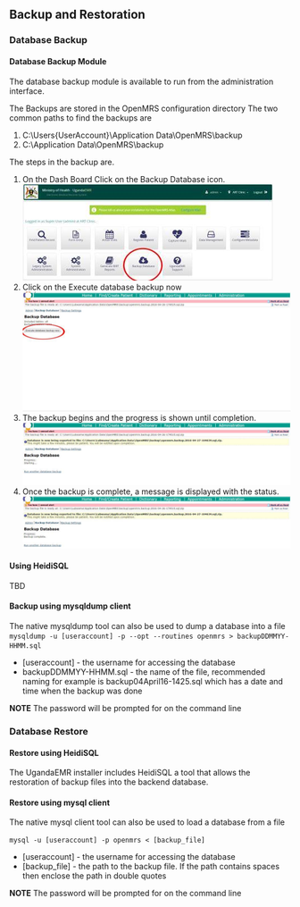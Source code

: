 ## Backup and Restoration 
### Database Backup
#### Database Backup Module 
The database backup module is available to run from the administration interface. 

The Backups are stored in the OpenMRS configuration directory
The two common paths to find the backups are
1. C:\Users\{UserAccount}\Application Data\OpenMRS\backup
2. C:\Application Data\OpenMRS\backup

The steps in the backup are.
1. On the Dash Board Click on the Backup Database icon.
![Dash Board backup button](images/backup/backup1.0.jpg)
2. Click on the Execute database backup now
![](images/backup/backup2.jpg)
3. The backup begins and the progress is shown until completion.
![Backup in progress](images/backup/backup3.jpg)
4. Once the backup is complete, a message is displayed with the status.
![Backup complete](images/backup/backup4.jpg)

#### Using HeidiSQL
TBD 

#### Backup using mysqldump client 

The native mysqldump tool can also be used to dump a database into a file 
`mysqldump -u [useraccount] -p --opt --routines openmrs > backupDDMMYY-HHMM.sql`

* [useraccount] - the username for accessing the database
* backupDDMMYY-HHMM.sql - the name of the file, recommended naming for example is backup04April16-1425.sql which has a date and time when the backup was done

**NOTE** The password will be prompted for on the command line

### Database Restore 
#### Restore using HeidiSQL 
The UgandaEMR installer includes HeidiSQL a tool that allows the restoration of backup files into the backend database.
 
#### Restore using mysql client 
The native mysql client tool can also be used to load a database from a file 

`mysql -u [useraccount] -p openmrs < [backup_file]`

* [useraccount] - the username for accessing the database
* [backup_file] - the path to the backup file. If the path contains spaces then enclose the path in double quotes

**NOTE** The password will be prompted for on the command line
